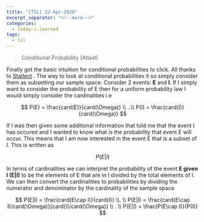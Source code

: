 ```yaml
---
title: "[TIL] 22-Apr-2020"
excerpt_separator: "<!--more-->"
categories:
  - today-i-learned
tags:
  - til 
---
```


> Conditional Probability (Atlast)

<!--more-->

Finally got the basic intuition for conditional probabilities to click. All thanks to [Statlect](https://www.statlect.com/fundamentals-of-probability/conditional-probability) . The way to look at conditional probabilities it so simply consider them as subsetting our sample space. Consider 2 events: **E** and **I**. If I simply want to consider the probability of E then for a uniform probability law I would simply consider the cardinalities i.e 

$$
P(E) = \frac{card(E)}{card(\Omega)} \\ ..\\
P(I) = \frac{card(I)}{card(\Omega)}
$$

If I was then given some additional information that told me that the event I has occured and I wanted to know what is the probability that event E will occur. This means that I am now interested in the event E that is a subset of I. This is written as

$$
P(E|I)
$$

In terms of cardinalities we can interpret the probability of the event **E given I (E|I)** to be the elements of E that are in I divided by the total elements of I. We can then convert the  cardinalities to probabilities by dividing the numerator and denominator by the cardinality of the sample space

$$
P(E|I) = \frac{card(E\cap I)}{card(I)} \\. \\
P(E|I) = \frac{card(E\cap I)/card(\Omega)}{card(I)/card(\Omega)} \\ . \\
P(E|I) = \frac{P(E\cap I)}{P(I)}
$$
